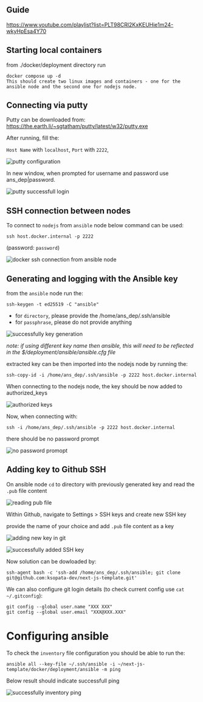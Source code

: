 ## Guide

https://www.youtube.com/playlist?list=PLT98CRl2KxKEUHie1m24-wkyHpEsa4Y70

## Starting local containers

from ./docker/deployment directory run

```
docker compose up -d
This should create two linux images and containers - one for the ansible node and the second one for nodejs node.
```

## Connecting via putty

Putty can be downloaded from: https://the.earth.li/~sgtatham/putty/latest/w32/putty.exe

After running, fill the:

`Host Name` with `localhost`,
`Port` with `2222`,

![putty configuration](image.png)

In new window, when prompted for username and password use ans_dep|password.

![putty successfull login](image-1.png)

## SSH connection between nodes

To connect to `nodejs` from `ansible` node below command can be used:

```
ssh host.docker.internal -p 2222
```

(password: `password`)

![docker ssh connection from ansible node](image-2.png)

## Generating and logging with the Ansible key

from the `ansible` node run the:

```
ssh-keygen -t ed25519 -C "ansible"
```

- for `directory`, please provide the /home/ans_dep/.ssh/ansible
- for `passphrase`, please do not provide anything

![successfully key generation](image-3.png)

_note: if using different key name then ansible, this will need to be reflected in the $/deployment/ansible/ansible.cfg file_

extracted key can be then imported into the nodejs node by running the:

```
ssh-copy-id -i /home/ans_dep/.ssh/ansible -p 2222 host.docker.internal
```

When connecting to the nodejs node, the key should be now added to authorized_keys

![authorized keys](image-4.png)

Now, when connecting with:

```
ssh -i /home/ans_dep/.ssh/ansible -p 2222 host.docker.internal
```

there should be no password prompt

![no password promopt](image-5.png)

## Adding key to Github SSH

On ansible node `cd` to directory with previously generated key and read the `.pub` file content

![reading pub file](image-6.png)

Within Github, navigate to Settings > SSH keys and create new SSH key

provide the name of your choice and add `.pub` file content as a key

![adding new key in git](image-7.png)

![successfully added SSH key](image-8.png)

Now solution can be dowloaded by:

```
ssh-agent bash -c 'ssh-add /home/ans_dep/.ssh/ansible; git clone git@github.com:ksopata-dev/next-js-template.git'
```

We can also configure git login details (to check current config use `cat ~/.gitconfig`):

```
git config --global user.name "XXX XXX"
git config --global user.email "XXX@XXX.XXX"
```

# Configuring ansible

To check the `inventory` file configuration you should be able to run the:

```
ansible all --key-file ~/.ssh/ansible -i ~/next-js-template/docker/deployment/ansible -m ping
```

Below result should indicate successfull ping

![successfully inventory ping](image-9.png)
